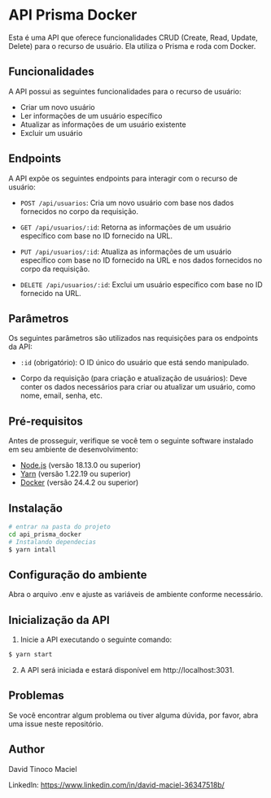 # API Prisma Docker

Esta é uma API que oferece funcionalidades CRUD (Create, Read, Update, Delete) para o recurso de usuário. Ela utiliza o Prisma e roda com Docker.

## Funcionalidades

A API possui as seguintes funcionalidades para o recurso de usuário:

- Criar um novo usuário
- Ler informações de um usuário específico
- Atualizar as informações de um usuário existente
- Excluir um usuário

## Endpoints

A API expõe os seguintes endpoints para interagir com o recurso de usuário:

- `POST /api/usuarios`: Cria um novo usuário com base nos dados fornecidos no corpo da requisição.

- `GET /api/usuarios/:id`: Retorna as informações de um usuário específico com base no ID fornecido na URL.

- `PUT /api/usuarios/:id`: Atualiza as informações de um usuário específico com base no ID fornecido na URL e nos dados fornecidos no corpo da requisição.

- `DELETE /api/usuarios/:id`: Exclui um usuário específico com base no ID fornecido na URL.

## Parâmetros

Os seguintes parâmetros são utilizados nas requisições para os endpoints da API:

- `:id` (obrigatório): O ID único do usuário que está sendo manipulado.

- Corpo da requisição (para criação e atualização de usuários): Deve conter os dados necessários para criar ou atualizar um usuário, como nome, email, senha, etc.

## Pré-requisitos

Antes de prosseguir, verifique se você tem o seguinte software instalado em seu ambiente de desenvolvimento:

- [Node.js](https://nodejs.org) (versão 18.13.0 ou superior)
- [Yarn](https://yarnpkg.com) (versão 1.22.19 ou superior)
- [Docker](https://www.docker.com/) (versão 24.4.2 ou superior)




## Instalação

```bash
# entrar na pasta do projeto 
cd api_prisma_docker
# Instalando dependecias
$ yarn intall
```

## Configuração do ambiente

 Abra o arquivo .env e ajuste as variáveis de ambiente conforme necessário.
 
## Inicialização da API
1. Inicie a API executando o seguinte comando:
```bash
$ yarn start
```
2. A API será iniciada e estará disponível em http://localhost:3031.

## Problemas
Se você encontrar algum problema ou tiver alguma dúvida, por favor, abra uma issue neste repositório.

## Author
 David Tinoco Maciel 
 
 Linkedln: https://www.linkedin.com/in/david-maciel-36347518b/ 
